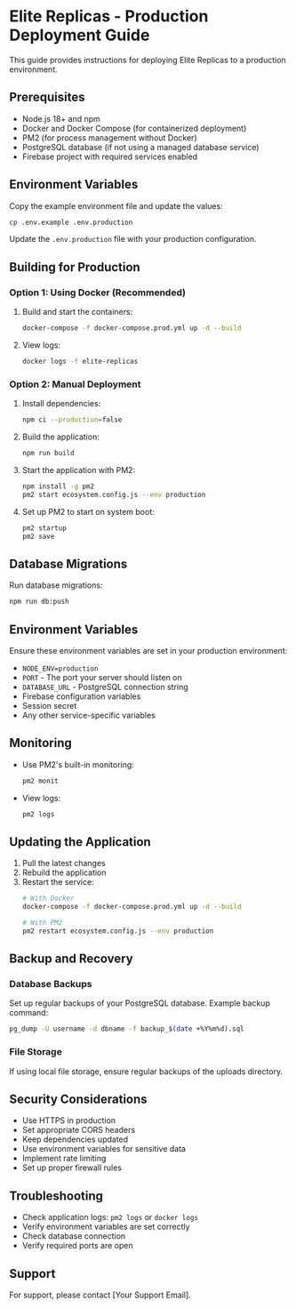 # Elite Replicas - Production Deployment Guide

This guide provides instructions for deploying Elite Replicas to a production environment.

## Prerequisites

- Node.js 18+ and npm
- Docker and Docker Compose (for containerized deployment)
- PM2 (for process management without Docker)
- PostgreSQL database (if not using a managed database service)
- Firebase project with required services enabled

## Environment Variables

Copy the example environment file and update the values:

```bash
cp .env.example .env.production
```

Update the `.env.production` file with your production configuration.

## Building for Production

### Option 1: Using Docker (Recommended)

1. Build and start the containers:
   ```bash
   docker-compose -f docker-compose.prod.yml up -d --build
   ```

2. View logs:
   ```bash
   docker logs -f elite-replicas
   ```

### Option 2: Manual Deployment

1. Install dependencies:
   ```bash
   npm ci --production=false
   ```

2. Build the application:
   ```bash
   npm run build
   ```

3. Start the application with PM2:
   ```bash
   npm install -g pm2
   pm2 start ecosystem.config.js --env production
   ```

4. Set up PM2 to start on system boot:
   ```bash
   pm2 startup
   pm2 save
   ```

## Database Migrations

Run database migrations:

```bash
npm run db:push
```

## Environment Variables

Ensure these environment variables are set in your production environment:

- `NODE_ENV=production`
- `PORT` - The port your server should listen on
- `DATABASE_URL` - PostgreSQL connection string
- Firebase configuration variables
- Session secret
- Any other service-specific variables

## Monitoring

- Use PM2's built-in monitoring:
  ```bash
  pm2 monit
  ```

- View logs:
  ```bash
  pm2 logs
  ```

## Updating the Application

1. Pull the latest changes
2. Rebuild the application
3. Restart the service:
   ```bash
   # With Docker
   docker-compose -f docker-compose.prod.yml up -d --build
   
   # With PM2
   pm2 restart ecosystem.config.js --env production
   ```

## Backup and Recovery

### Database Backups

Set up regular backups of your PostgreSQL database. Example backup command:

```bash
pg_dump -U username -d dbname -f backup_$(date +%Y%m%d).sql
```

### File Storage

If using local file storage, ensure regular backups of the uploads directory.

## Security Considerations

- Use HTTPS in production
- Set appropriate CORS headers
- Keep dependencies updated
- Use environment variables for sensitive data
- Implement rate limiting
- Set up proper firewall rules

## Troubleshooting

- Check application logs: `pm2 logs` or `docker logs`
- Verify environment variables are set correctly
- Check database connection
- Verify required ports are open

## Support

For support, please contact [Your Support Email].
